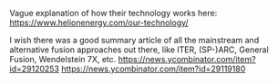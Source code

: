 Vague explanation of how their technology works here: https://www.helionenergy.com/our-technology/

I wish there was a good summary article of all the mainstream and alternative fusion approaches out there, like ITER, (SP-)ARC, General Fusion, Wendelstein 7X, etc. https://news.ycombinator.com/item?id=29120253
https://news.ycombinator.com/item?id=29119180

